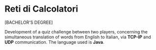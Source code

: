 # Reti di Calcolatori

[BACHELOR'S DEGREE]

Development of a quiz challenge between two players, concerning the simultaneous translation of words from English to Italian, via **TCP-IP** and **UDP** communication. The language used is **Java**.
